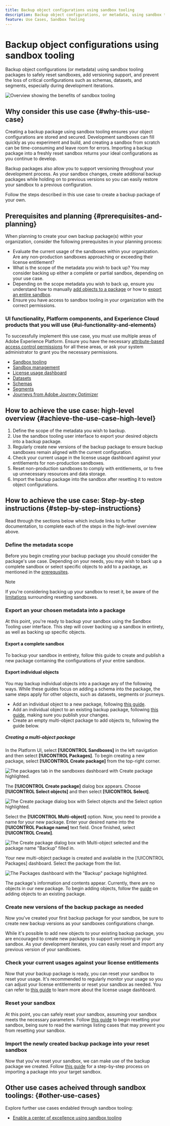 ```yaml
---
title: Backup object configurations using sandbox tooling
description: Backup object configurations, or metadata, using sandbox tooling packages to safely reset sandboxes, add versioning support, and prevent the loss of critical configurations such as schemas, datasets, and segments, especially during development iterations.
feature: Use Cases, Sandbox Tooling
---
```

# Backup object configurations using sandbox tooling

Backup object configurations (or metadata) using sandbox tooling packages to safely reset sandboxes, add versioning support, and prevent the loss of critical configurations such as schemas, datasets, and segments, especially during development iterations.

![Overview showing the benefits of sandbox tooling](../images/use-cases/tooling-overview.png)

## Why consider this use case {#why-this-use-case}

Creating a backup package using sandbox tooling ensures your object configurations are stored and secured. Development sandboxes can fill quickly as you experiment and build, and creating a sandbox from scratch can be time-consuming and leave room for errors. Importing a backup package into a freshly reset sandbox returns your ideal configurations as you continue to develop. 

Backup packages also allow you to support versioning throughout your development process. As your sandbox changes, create additional backup packages while holding on to previous versions so you can easily restore your sandbox to a previous configuration. 

Follow the steps described in this use case to create a backup package of your own.

## Prerequisites and planning {#prerequisites-and-planning}

When planning to create your own backup package(s) within your organization, consider the following prerequisites in your planning process:

- Evaluate the current usage of the sandboxes within your organization. Are any non-production sandboxes approaching or exceeding their license entitlement?
- What is the scope of the metadata you wish to back up? You may consider backing up either a complete or partial sandbox, depending on your use case.
- Depending on the scope metadata you wish to back up, ensure you understand how to manually [add objects to a package](../ui/sandbox-tooling.md#add-object-to-a-new-package) or how to [export an entire sandbox](../ui/sandbox-tooling.md#export-an-entire-sandbox).
- Ensure you have access to sandbox tooling in your organization with the correct permissions.

### UI functionality, Platform components, and Experience Cloud products that you will use {#ui-functionality-and-elements}

To successfully implement this use case, you must use multiple areas of Adobe Experience Platform. Ensure you have the necessary [attribute-based access control permissions](../../access-control/abac/overview.md) for all these areas, or ask your system administrator to grant you the necessary permissions.

  - [Sandbox tooling](../ui/sandbox-tooling.md)
  - [Sandbox management](../ui/user-guide.md)
  - [License usage dashboard](../../landing/license-usage-and-guardrails/license-usage-dashboard.md-)
  - [Datasets](../../catalog/datasets/overview.md)
  - [Schemas](../../xdm//home.md)
  - [Segments](../../segmentation/home.md)
  - [Journeys from Adobe Journey Optimizer](https://experienceleague.adobe.com/en/docs/journey-optimizer/using/orchestrate-journeys/journey)

## How to achieve the use case: high-level overview {#achieve-the-use-case-high-level}

1. Define the scope of the metadata you wish to backup.
2. Use the sandbox tooling user interface to export your desired objects into a backup package.
3. Regularly create new versions of the backup package to ensure backup sandboxes remain aligned with the current configuration.
4. Check your current usage in the license usage dashboard against your entitlements for non-production sandboxes.
5. Reset non-production sandboxes to comply with entitlements, or to free up unnecessary resources and data storage.
6. Import the backup package into the sandbox after resetting it to restore object configurations.

## How to achieve the use case: Step-by-step instructions {#step-by-step-instructions}

Read through the sections below which include links to further documentation, to complete each of the steps in the high-level overview above.

### Define the metadata scope

Before you begin creating your backup package you should consider the package's use case. Depending on your needs, you may wish to back up a complete sandbox or select specific objects to add to a package, as mentioned in the [prerequsites](#prerequisites-and-planning). 

>[!NOTE]
>
> If you're considering backing up your sandbox to reset it, be aware of the [limitations](../ui/user-guide.md#reset-a-sandbox) surrounding resetting sandboxes.

### Export an your chosen metadata into a package

At this point, you're ready to backup your sandbox using the Sandbox Tooling user interface. This step will cover backing up a sandbox in entirety, as well as backing up specific objects.

#### Export a complete sandbox

To backup your sandbox in entirety, follow this guide to create and publish a new package containing the configurations of your entire sandbox.

#### Export individual objects

You may backup individual objects into a package any of the following ways. While these guides focus on adding a schema into the package, the same steps apply for other objects, such as datasets, segments or journeys.

- Add an individual object to a new package, following [this guide](../ui/sandbox-tooling.md#add-object-to-a-new-package). 
- Add an individual object to an existing backup package, following [this guide](../ui/sandbox-tooling.md#add-an-object-to-an-existing-package-and-publish), making sure you publish your changes.
- Create an empty multi-object package to add objects to, following the guide below.

##### Creating a multi-object package

In the Platform UI, select **[!UICONTROL Sandboxes]** in the left navigation and then select **[!UICONTROL Packages]**. To begin creating a new package, select **[!UICONTROL Create package]** from the top-right corner.

![The packages tab in the sandboxes dashboard with Create package highlighted.](../images/use-cases/create-package.png)

The **[!UICONTROL Create package]** dialog box appears. Choose **[!UICONTROL Select objects]** and then select **[!UICONTROL Select]**.

![The Create package dialog box with Select objects and the Select option highlighted.](../images/use-cases/create-package-select-objects.png)

Select the **[!UICONTROL Multi-object]** option. Now, you need to provide a name for your new package. Enter your desired name into the **[!UICONTROL Package name]** text field. Once finished, select **[!UICONTROL Create]**.

![The Create package dialog box with Multi-object selected and the package name "Backup" filled in.](../images/use-cases/name-multi-object.png)

Your new multi-object package is created and available in the [!UICONTROL Packages] dashboard. Select the package from the list.

![The Packages dashboard with the "Backup" package highlighted.](../images/use-cases/package-created.png)

The package's information and contents appear. Currently, there are no objects in our new package. To begin adding objects, follow the [guide](../ui/sandbox-tooling.md#add-object-to-a-new-package) on adding objects to an existing package.

### Create new versions of the backup package as needed

Now you've created your first backup package for your sandbox, be sure to create new backup versions as your sandboxes configurations change. 

While it's possible to add new objects to your existing backup package, you are encouraged to create new packages to support versioning in your sandbox. As your development iterates, you can easily reset and import any previous version of your sandboxes.

### Check your current usages against your license entitlements

Now that your backup package is ready, you can reset your sandbox to reset your usage. It's recommended to regularly monitor your usage so you can adjust your license entitlements or reset your sandbox as needed. You can refer to [this guide](../../dashboards/guides/license-usage.md) to learn more about the license usage dashboard. 

### Reset your sandbox

At this point, you can safely reset your sandbox, assuming your sandbox meets the necessary parameters. Follow [this guide](../ui/user-guide.md#reset-a-sandbox) to begin resetting your sandbox, being sure to read the warnings listing cases that may prevent you from resetting your sandbox.

### Import the newly created backup package into your reset sandbox

Now that you've reset your sandbox, we can make use of the backup package we created. Follow [this guide](../ui/sandbox-tooling.md#import-a-package-to-a-target-sandbox) for a step-by-step process on importing a package into your target sandbox.

## Other use cases acheived through sandbox toolings: {#other-use-cases}

Explore further use cases endabled through sandbox tooling:

- [Enable a center of excellence using sandbox tooling](./center-of-excellence.md)
